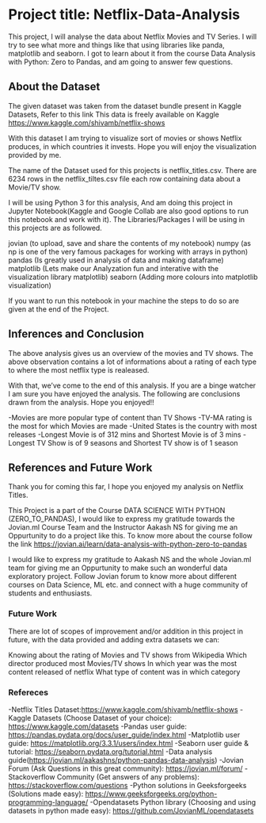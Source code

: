 # Project title: Netflix-Data-Analysis
This project, I will analyse the data about Netflix Movies and TV Series. I will try to see what more and things like that using libraries like panda, matplotlib and seaborn. I got to learn about it from the course Data Analysis with Python: Zero to Pandas, and am going to answer few questions.

## About the Dataset
The given dataset was taken from the dataset bundle present in Kaggle Datasets, Refer to this link This data is freely available on Kaggle https://www.kaggle.com/shivamb/netflix-shows

With this dataset I am trying to visualize sort of movies or shows Netflix produces, in which countries it invests. Hope you will enjoy the visualization provided by me.

The name of the Dataset used for this projects is netflix_titles.csv. There are 6234 rows in the netflix_tiltes.csv file each row containing data about a Movie/TV show.

I will be using Python 3 for this analysis, And am doing this project in Jupyter Notebook(Kaggle and Google Collab are also good options to run this notebook and work with it). The Libraries/Packages I will be using in this projects are as followed.

jovian (to upload, save and share the contents of my notebook) numpy (as np is one of the very famous packages for working with arrays in python) pandas (Is greatly used in analysis of data and making dataframe) matplotlib (Lets make our Analyzation fun and interative with the visualization library matplotlib) seaborn (Adding more colours into matplotlib visualization)

If you want to run this notebook in your machine the steps to do so are given at the end of the Project.

## Inferences and Conclusion
The above analysis gives us an overview of the movies and TV shows. The above observation contains a lot of informations about a rating of each type to where the most netflix type is realeased.

With that, we’ve come to the end of this analysis. If you are a binge watcher I am sure you have enjoyed the analysis. The following are conclusions drawn from the analysis. Hope you enjoyed!!

 -Movies are more popular type of content than TV Shows
 -TV-MA rating is the most for which Movies are made
 -United States is the country with most releases
 -Longest Movie is of 312 mins and Shortest Movie is of 3 mins
 -Longest TV Show is of 9 seasons and Shortest TV show is of 1 season

## References and Future Work
Thank you for coming this far, I hope you enjoyed my analysis on Netflix Titles.

This Project is a part of the Course DATA SCIENCE WITH PYTHON (ZERO_TO_PANDAS), I would like to express my gratitude towards the Jovian.ml Course Team and the Instructor Aakash NS for giving me an Oppurtunity to do a project like this. To know more about the course follow the link https://jovian.ai/learn/data-analysis-with-python-zero-to-pandas

I would like to express my gratitude to Aakash NS and the whole Jovian.ml team for giving me an Oppurtunity to make such an wonderful data exploratory project. Follow Jovian forum to know more about different courses on Data Science, ML etc. and connect with a huge community of students and enthusiasts.

### Future Work

There are lot of scopes of improvement and/or addition in this project in future, with the data provided and adding extra datasets we can:

Knowing about the rating of Movies and TV shows from Wikipedia
Which director produced most Movies/TV shows
In which year was the most content released of netflix
What type of content was in which category

### Refereces

-Netflix Titles Dataset:https://www.kaggle.com/shivamb/netflix-shows
-Kaggle Datasets (Choose Dataset of your choice): https://www.kaggle.com/datasets
-Pandas user guide: https://pandas.pydata.org/docs/user_guide/index.html
-Matplotlib user guide: https://matplotlib.org/3.3.1/users/index.html
-Seaborn user guide & tutorial: https://seaborn.pydata.org/tutorial.html
-Data analysis guide(https://jovian.ml/aakashns/python-pandas-data-analysis)
-Jovian Forum (Ask Questions in this great community): https://jovian.ml/forum/
-Stackoverflow Community (Get answers of any problems): https://stackoverflow.com/questions
-Python solutions in Geeksforgeeks (Solutions made easy): https://www.geeksforgeeks.org/python-programming-language/
-Opendatasets Python library (Choosing and using datasets in python made easy): https://github.com/JovianML/opendatasets
